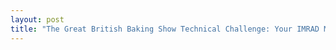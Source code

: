 ```yaml
---
layout: post
title: "The Great British Baking Show Technical Challenge: Your IMRAD Methods Section"
---
```


